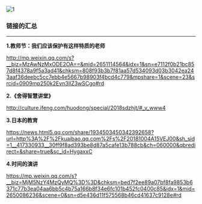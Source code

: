 ![1](images/n.jpg)

### 链接的汇总
---

**1.教师节：我们应该保护有这样特质的老师**

<http://mp.weixin.qq.com/s?__biz=MzAwNzMxODE2OA==&mid=2651114564&idx=1&sn=e7112f0b21bc857d8f4378a9f5a3ad41&chksm=808f93b3b7f81aa57d534093d03b3042ea243aaf36deebc5cc7ebb4e5667b98903f4bcd4c779&mpshare=1&scene=23&srcid=0909mp250k2Evn3IlZ3wSCgo#rd>


**2.《舍得智慧讲堂》**

<http://culture.ifeng.com/huodong/special/2018sdzhjt/#_v_www4>

**3.日本的教育**

<https://news.html5.qq.com/share/1934503450342392658?url=http%3A%2F%2Fkuaibao.qq.com%2Fs%2F20181004A15VEJ00&sh_sid=1__417330933__30ff9f8ad393be8d87a5cafe13b788cb&ch=060000&qbredirect=&share=true&sc_id=HygaxxC>

**4.时间的演讲**

<https://mp.weixin.qq.com/s?__biz=MjM5NzY4MzQyMQ%3D%3D&chksm=bed7f2ee89a07bf8fa9853b6371c77b3ea04aa6bb5c4b75a166b8f34e6fc101b452fc0400c85&idx=1&mid=2650086236&scene=0&sn=d5e436d11f575568b46cd41637c9128e#rd>
